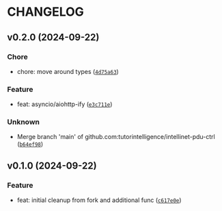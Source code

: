 # CHANGELOG



## v0.2.0 (2024-09-22)

### Chore

* chore: move around types ([`4d75a63`](https://github.com/tutorintelligence/intellinet-pdu-ctrl/commit/4d75a639166f653a5208b427610278f549f0bfe8))

### Feature

* feat: asyncio/aiohttp-ify ([`e3c711e`](https://github.com/tutorintelligence/intellinet-pdu-ctrl/commit/e3c711e6d7b50cd5089c4f379bab7c2184c03d6e))

### Unknown

* Merge branch &#39;main&#39; of github.com:tutorintelligence/intellinet-pdu-ctrl ([`b64ef98`](https://github.com/tutorintelligence/intellinet-pdu-ctrl/commit/b64ef98f780cda82abc31ef016f63f325f8f22f5))


## v0.1.0 (2024-09-22)

### Feature

* feat: initial cleanup from fork and additional func ([`c617e0e`](https://github.com/tutorintelligence/intellinet-pdu-ctrl/commit/c617e0eeb41d7e268623f4b46c3def0af9ced634))
